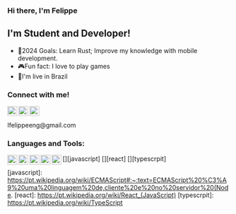 ### Hi there, I'm  Felippe

## I'm Student and Developer!
- 🎯2024 Goals: Learn Rust; Improve my knowledge with mobile development.
- 🎮Fun fact: I love to play games
- 🏡I'm live in Brazil 

### Connect with me!
[<img align="left" alt="@cruzelippe | Twitter" width="22px" src="https://cdn.jsdelivr.net/npm/simple-icons@v3/icons/twitter.svg"/>][twitter]
[<img align="left" alt="@filipin.s | Instagram" width="22px" src="https://cdn.jsdelivr.net/npm/simple-icons@v3/icons/instagram.svg"/>][instagram]
[<img align="left" alt="L. Felippe | linkedin" width="22px" src="https://cdn.jsdelivr.net/npm/simple-icons@v3/icons/linkedin.svg"/>][linkedin]
<br />
<br />
[<a align="left">lfelippeeng@gmail.com</a>][gmail]

### Languages and Tools:

 [<img align="left"  width="22px" src="https://simpleicons.org/icons/css3.svg"/>][css]
 [<img align="left"  width="22px" src="https://simpleicons.org/icons/html5.svg"/>][html]
 [<img align="left"  width="22px" src="https://simpleicons.org/icons/javascript.svg"/>][javascript]
 [<img align="left"  width="22px" src="https://simpleicons.org/icons/react.svg"/>][react]
 [<img align="left"  width="22px" src="https://simpleicons.org/icons/typescript.svg"/>][typescrpit]

[gmail]: lfelippeeng@gmail.com
[twitter]: https://twitter.com/cruzelippe
[instagram]: https://instagram.com/felippe.ts
[linkedin]: https://www.linkedin.com/in/felippe-fernandes-70b658181/
[css]: https://pt.wikipedia.org/wiki/Cascading_Style_Sheets
[html]: https://pt.wikipedia.org/wiki/HTML
[javascript]: https://pt.wikipedia.org/wiki/ECMAScript#:~:text=ECMAScript%20%C3%A9%20uma%20linguagem%20de,cliente%20e%20no%20servidor%20(Node.
[react]: https://pt.wikipedia.org/wiki/React_(JavaScript)
[typescrpit]: https://pt.wikipedia.org/wiki/TypeScript
